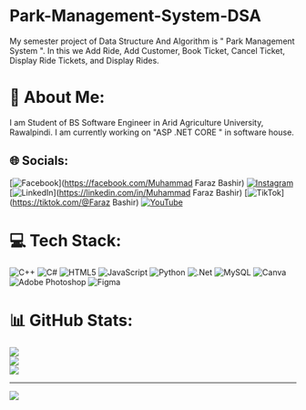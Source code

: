 # Park-Management-System-DSA
My semester project of Data Structure And Algorithm is " Park Management System ". In this we Add Ride, Add Customer, Book Ticket, Cancel Ticket, Display Ride Tickets, and Display Rides.
# 💫 About Me:
I am Student of BS Software Engineer in Arid Agriculture University, Rawalpindi. I am currently working on "ASP .NET CORE " in software house.


## 🌐 Socials:
[![Facebook](https://img.shields.io/badge/Facebook-%231877F2.svg?logo=Facebook&logoColor=white)](https://facebook.com/Muhammad Faraz Bashir) [![Instagram](https://img.shields.io/badge/Instagram-%23E4405F.svg?logo=Instagram&logoColor=white)](https://instagram.com/da__toxik_) [![LinkedIn](https://img.shields.io/badge/LinkedIn-%230077B5.svg?logo=linkedin&logoColor=white)](https://linkedin.com/in/Muhammad Faraz Bashir) [![TikTok](https://img.shields.io/badge/TikTok-%23000000.svg?logo=TikTok&logoColor=white)](https://tiktok.com/@Faraz Bashir) [![YouTube](https://img.shields.io/badge/YouTube-%23FF0000.svg?logo=YouTube&logoColor=white)](https://youtube.com/@Toxik_Official) 

# 💻 Tech Stack:
![C++](https://img.shields.io/badge/c++-%2300599C.svg?style=for-the-badge&logo=c%2B%2B&logoColor=white) ![C#](https://img.shields.io/badge/c%23-%23239120.svg?style=for-the-badge&logo=csharp&logoColor=white) ![HTML5](https://img.shields.io/badge/html5-%23E34F26.svg?style=for-the-badge&logo=html5&logoColor=white) ![JavaScript](https://img.shields.io/badge/javascript-%23323330.svg?style=for-the-badge&logo=javascript&logoColor=%23F7DF1E) ![Python](https://img.shields.io/badge/python-3670A0?style=for-the-badge&logo=python&logoColor=ffdd54) ![.Net](https://img.shields.io/badge/.NET-5C2D91?style=for-the-badge&logo=.net&logoColor=white) ![MySQL](https://img.shields.io/badge/mysql-4479A1.svg?style=for-the-badge&logo=mysql&logoColor=white) ![Canva](https://img.shields.io/badge/Canva-%2300C4CC.svg?style=for-the-badge&logo=Canva&logoColor=white) ![Adobe Photoshop](https://img.shields.io/badge/adobe%20photoshop-%2331A8FF.svg?style=for-the-badge&logo=adobe%20photoshop&logoColor=white) ![Figma](https://img.shields.io/badge/figma-%23F24E1E.svg?style=for-the-badge&logo=figma&logoColor=white)
# 📊 GitHub Stats:
![](https://github-readme-stats.vercel.app/api?username=farazbashirr&theme=dark&hide_border=false&include_all_commits=false&count_private=false)<br/>
![](https://github-readme-streak-stats.herokuapp.com/?user=farazbashirr&theme=dark&hide_border=false)<br/>
![](https://github-readme-stats.vercel.app/api/top-langs/?username=farazbashirr&theme=dark&hide_border=false&include_all_commits=false&count_private=false&layout=compact)

---
[![](https://visitcount.itsvg.in/api?id=farazbashirr&icon=0&color=0)](https://visitcount.itsvg.in)

<!-- Proudly created with GPRM ( https://gprm.itsvg.in ) -->
